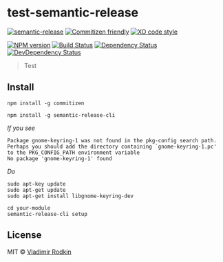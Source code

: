 # test-semantic-release

[![semantic-release][semantic-release-image]][semantic-release-url]
[![Commitizen friendly][commitizen-image]][commitizen-url]
[![XO code style][codestyle-image]][codestyle-url]

[![NPM version][npm-image]][npm-url]
[![Build Status][travis-image]][travis-url]
[![Dependency Status][depstat-image]][depstat-url]
[![DevDependency Status][depstat-dev-image]][depstat-dev-url]

> Test

## Install
```
npm install -g commitizen
```





```
npm install -g semantic-release-cli
```
*If you see*
```
Package gnome-keyring-1 was not found in the pkg-config search path.
Perhaps you should add the directory containing `gnome-keyring-1.pc'
to the PKG_CONFIG_PATH environment variable
No package 'gnome-keyring-1' found
```
*Do*
```
sudo apt-key update
sudo apt-get update
sudo apt-get install libgnome-keyring-dev
```

```
cd your-module
semantic-release-cli setup
```

## License

MIT © [Vladimir Rodkin](https://github.com/VovanR)

[semantic-release-url]: https://github.com/semantic-release/semantic-release
[semantic-release-image]: https://img.shields.io/badge/%20%20%F0%9F%93%A6%F0%9F%9A%80-semantic--release-e10079.svg?style=flat-square

[commitizen-url]: http://commitizen.github.io/cz-cli/
[commitizen-image]: https://img.shields.io/badge/commitizen-friendly-brightgreen.svg?style=flat-square

[codestyle-url]: https://github.com/sindresorhus/xo
[codestyle-image]: https://img.shields.io/badge/code_style-XO-5ed9c7.svg?style=flat-square


[npm-url]: https://npmjs.org/package/test-semantic-release
[npm-image]: https://img.shields.io/npm/v/test-semantic-release.svg?style=flat-square

[travis-url]: https://travis-ci.org/VovanR/test-semantic-release
[travis-image]: https://img.shields.io/travis/VovanR/test-semantic-release.svg?style=flat-square

[depstat-url]: https://david-dm.org/VovanR/test-semantic-release
[depstat-image]: https://david-dm.org/VovanR/test-semantic-release.svg?style=flat-square

[depstat-dev-url]: https://david-dm.org/VovanR/test-semantic-release
[depstat-dev-image]: https://david-dm.org/VovanR/test-semantic-release/dev-status.svg?style=flat-square
